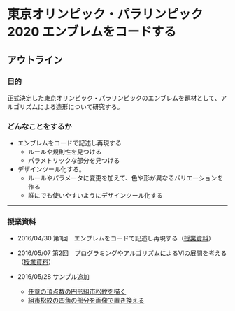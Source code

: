 # 東京オリンピック・パラリンピック2020 エンブレムをコードする

## アウトライン
### 目的

正式決定した東京オリンピック・パラリンピックのエンブレムを題材として、アルゴリズムによる造形について研究する。

### どんなことをするか

* エンブレムをコードで記述し再現する
    * ルールや規則性を見つける
    * パラメトリックな部分を見つける
* デザインツール化する。
	* ルールやパラメータに変更を加えて、色や形が異なるバリエーションを作る
	* 誰にでも使いやすいようにデザインツール化する
	
***

### 授業資料

* 2016/04/30 第1回　エンブレムをコードで記述し再現する（[授業資料](https://github.com/CreativeVisualization/Saturday-Class/blob/master/workshop_tokyo2020/ws-day-01.md)）
* 2016/05/07 第2回　プログラミングやアルゴリズムによるVIの展開を考える（[授業資料](https://github.com/CreativeVisualization/Saturday-Class/blob/master/workshop_tokyo2020/ws-day-02.md)）

* 2016/05/28 サンプル追加
	* [任意の頂点数の円形組市松紋を描く](https://github.com/CreativeVisualization/Saturday-Class/tree/master/workshop_tokyo2020/examples/round_lattice01) 
	* [組市松紋の四角の部分を画像で置き換える](https://github.com/CreativeVisualization/Saturday-Class/tree/master/workshop_tokyo2020/examples/round_lattice02_photo) 
